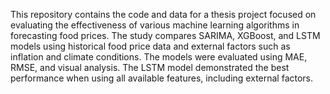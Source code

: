 This repository contains the code and data for a thesis project focused on evaluating the effectiveness of various machine learning algorithms in forecasting food prices.
The study compares SARIMA, XGBoost, and LSTM models using historical food price data and external factors such as inflation and climate conditions.
The models were evaluated using MAE, RMSE, and visual analysis. The LSTM model demonstrated the best performance when using all available features, including external factors.
